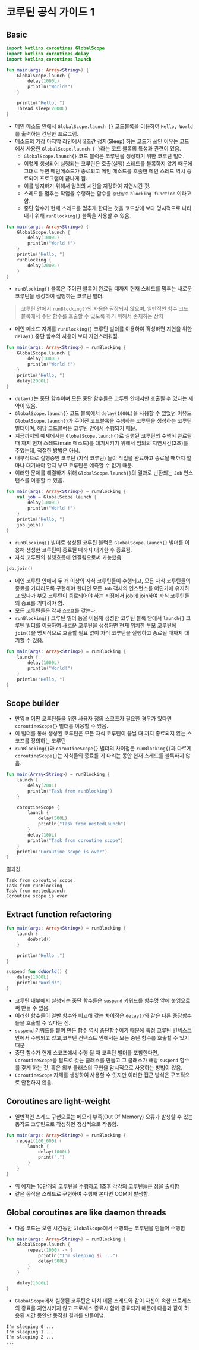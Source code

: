# 코루틴 공식 가이드 1

## Basic 

```kotlin
import kotlinx.coroutines.GlobalScope
import kotlinx.coroutines.delay
import kotlinx,coroutines.launch

fun main(args: Array<String>) {
    GlobalScope.launch {
        delay(1000L)
        println("World!")
    }

    println("Hello, ")
    Thread.sleep(2000L)
}
```

* 메인 메소드 안에서 `GlobalScope.launch {}` 코드블록을 이용하여 `Hello, World`를 출력하는 간단한 프로그램.
* 메소드의 가장 마지막 라인에서 2초간 정지(Sleep) 하는 코드가 쓰인 이유는 코드에서 사용한 `GlobalScope.launch { }`라는 코드 블록의 특성과 관련이 있음.
  * `GlobalScope.launch{}` 코드 블럭은 코루틴을 생성하기 위한 코루틴 빌더.
  * 이렇게 생성되어 실행되는 코루틴은 호출(실행) 스레드를 블록하지 않기 때문에 그대로 두면 메인메소드가 종료되고 메인 메소드를 호출한 메인 스레드 역시 종료되어 프로그램이 끝나게 됨.
  * 이를 방지하기 위해서 임의의 시간을 지정하여 지연시킨 것.
  * 스레드를 멈추는 작업을 수행하는 함수를 `중단함수` `blocking function` 이라고 함.
  * 중단 함수가 현재 스레드를 멈추게 한다는 것을 코드상에 보다 명시적으로 나타내기 위해 `runBlocking{}` 블록을 사용할 수 있음.

```kotlin
fun main(args: Array<String>) {
    GlobalScope.launch {
        delay(1000L)
        println("World !")
    }
    println("Hello, ")
    runBlocking {
        delay(2000L)
    }
}
```
* `runBlocking{}` 블록은 주어진 블록이 완료될 때까지 현재 스레드를 멈추는 새로운 코루틴을 생성하여 실행하는 코루틴 빌더.

> 코루틴 안에서 `runBlocking{}`의 사용은 권장되지 않으며, 일반적인 함수 코드 블록에서 주단 함수를 호출할 수 있도록 하기 위해서 존재하는 장치

* 메인 메소드 자체를 `runBlocking{}` 코루틴 빌더를 이용하여 작성하면 지연을 위한 `delay()` 중단 함수의 사용이 보다 자연스러워짐.

```kotlin
fun main(args: Array<String>) = runBlocking {
    GlobalScope.launch {
        delay(1000L)
        println("World !")
    }
    println("Hello, ")
    delay(2000L)
}
```

* `delay()`는 중단 함수이며 모든 중단 함수들은 코루틴 안에서만 호출될 수 있다는 제약이 있음.
* `GlobalScope.launch{}` 코드 블록에서 `delay(1000L)`을 사용할 수 있었던 이유도 `GlobalScope.launch{}`가 주어진 코드블록을 수행하는 코루틴을 생성하는 코루틴 빌더이며, 해당 코드블럭은 코루틴 안에서 수행되기 때문.
* 지금까지의 예제에서는 `GlobalScope.launch{}`로 실행된 코루틴의 수행히 완료될때 까지 현재 스레드(main 메소드)를 대기시키기 위해서 임의의 지연시간(2초)를 주었는데, 적절한 방법은 아님.
* 내부적으로 실행중인 코루틴 (자식 코루틴) 들이 작업을 완료하고 종료될 때까지 얼마나 대기해야 할지 부모 코루틴은 예측할 수 없기 때문.
* 이러한 문제를 해결하기 위해 `GlobalScope.launch{}`의 결과로 반환되는 `Job` 인스턴스를 이용할 수 있음.

```kotlin
fun main(args: Array<String>) = runBlocking {
    val job = GlobalScope.launch {
        delay(1000L)
        println("World !")
    }
    println("Hello, ")
    job.join()
}
```
* `runBlocking{}` 빌더로 생성된 코루틴 블럭은 `GlobalScope.launch{}` 빌더를 이용해 생성한 코루틴이 종료될 때까지 대기한 후 종료됨.
* 자식 코루틴의 실행흐름에 연결됨으로써 가능했음.

```kotlin
job.join()
```

* 메인 코루틴 안에서 두 개 이상의 자식 코루틴들이 수행되고, 모든 자식 코루틴들의 종료를 기다리도록 구현해야 한다면 모든 `Job` 객체의 인스턴스를 어딘가에 유지하고 있다가 부모 코루틴이 종료되어야 하는 시점에서 job에 join하여 자식 코루틴들의 종료를 기다려야 함.
* 모든 코루틴들은 각자 `스코프`를 갖는다.
* `runBlocking{}` 코루틴 빌더 등을 이용해 생성한 코루틴 블록 안에서 `launch{}` 코루틴 빌더를 이용하여 새로운 코루틴을 생성하면 현재 위치한 부모 코루틴에 `join()`을 명시적으로 호출할 필요 없이 자식 코루틴을 실행하고 종료될 때까지 대기할 수 있음.

```kotlin
fun main(args: Array<String>) = runBlocking {
    launch {
        delay(1000L)
        println("World!")
    }
    println("Hello, ")
}
```

## Scope builder
* 만잉ㄹ 어떤 코루틴들을 위한 사용자 정의 스코프가 필요한 경우가 있다면 `coroutineScope{}` 빌더를 이용할 수 있음.
* 이 빌더를 통해 생성된 코루틴은 모든 자식 코루틴이 끝날 때 까지 종료되지 않는 스코프를 정의하는 코루틴
* `runBlocking{}`과 `coroutineScope{}` 빌더의 차이점은 `runBlocking{}`과 다르게 `coroutineScope{}`는 자식들의 종료를 기 다리는 동안 현재 스레드를 블록하지 않음.


```kotlin
fun main(Array<String>) = runBlocking {
    launch {
        delay(200L)
        println("Task from runBlocking")
    }

    coroutineScope {
        launch {
            delay(500L)
            println("Task from nestedLaunch")
        }
        delay(100L)
        println("Task from coroutine scope")
    }
    println("Coroutine scope is over")
}
```

결과값

```
Task from coroutine scope.
Task from runBlocking
Task from nestedLaunch
Coroutine scope is over
```

## Extract function refactoring
```kotlin
fun main(args: Array<String>) = runBlocking {
    launch {
        doWorld()
    }

    println("Hello ,")
}

suspend fun doWorld() {
    delay(1000L)
    println("World!")
}
```

* 코루틴 내부에서 실행되는 중단 함수들은 `suspend` 키워드를 함수명 앞에 붙임으로써 만들 수 있음.
* 이러한 함수들이 일반 함수와 비교해 갖는 차이점은 `delay()`와 같은 다른 중담함수들을 호출할 수 있다는 점.
* `suspend` 키워드를 붙여 만든 함수 역시 중단함수이기 때문에 특정 코루틴 컨텍스트 안에서 수행되고 있고,코루틴 컨텍스트 안에서는 모든 중단 함수를 호출할 수 있기 때문
* 중단 함수가 현재 스코프에서 수행 될 때 코루틴 빌더를 포함한다면, `CoroutineScope`을 필드로 갖는 클래스를 만들고 그 클래스가 해당 `suspend` 함수를 갖게 하는 것, 혹은 외부 클래스의 구현을 암시적으로 사용하는 방법이 있음.
* `CoroutineScope` 자체를 생성하여 사용할 수 잇지만 이러한 접근 방식은 구조적으로 안전하지 않음.

## Coroutines are light-weight
* 일반적인 스레드 구현으로는 메모리 부족(Out Of Memory) 오류가 발생할 수 있는 동작도 코루틴으로 작성하면 정상적으로 작동함.
```kotlin
fun main(args: Array<String>) = runBlocking {
    repeat(100_000) {
        launch {
            delay(1000L)
            print(".")
        }
    }
}
```
* 위 예제는 10만개의 코루틴을 수행하고 1초후 각각의 코루틴들은 점을 출력함
* 같은 동작을 스레드로 구현하여 수행해 본다면 OOM이 발생함.

## Global coroutines are like daemon threads
* 다음 코드는 오랜 시간동안 `GlobalScope`에서 수행되는 코루틴을 만들어 수행함
```kotlin
fun main(args: Array<String>) = runBlocking {
    GlobalScope.launch {
        repeat(1000) -> {
            println("I'm sleeping $i ...")
            delay(500L)
        }
    }

    delay(1300L)
}
```

* `GlobalScope`에서 실행된 코루틴은 마치 데몬 스레드와 같이 자신이 속한 프로세스의 종료를 지연시키지 않고 프로세스 종료시 함께 종료되기 때문에 다음과 같이 허용된 시간 동안만 동작한 결과를 만들어냄.

```
I'm sleeping 0 ...
I'm sleeping 1 ...
I'm sleeping 2 ...
...
```